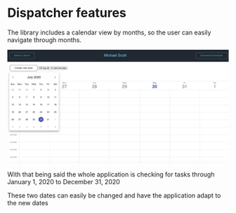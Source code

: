 # Dispatcher features

The library includes a calendar view by months, so the user can easily navigate through months.

![](images/monthsView.png)

With that being said the whole application is checking for tasks through January 1, 2020 to December 31, 2020

These two dates can easily be changed and have the application adapt to the new dates